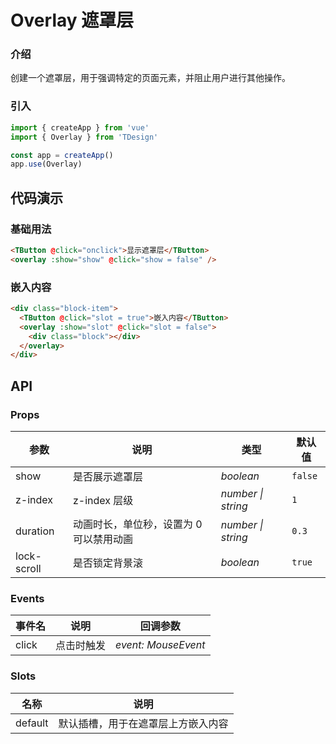 # Overlay 遮罩层

### 介绍

创建一个遮罩层，用于强调特定的页面元素，并阻止用户进行其他操作。

### 引入

```js
import { createApp } from 'vue'
import { Overlay } from 'TDesign'

const app = createApp()
app.use(Overlay)
```

## 代码演示

### 基础用法

```html
<TButton @click="onclick">显示遮罩层</TButton>
<overlay :show="show" @click="show = false" />
```

### 嵌入内容

```html
<div class="block-item">
  <TButton @click="slot = true">嵌入内容</TButton>
  <overlay :show="slot" @click="slot = false">
    <div class="block"></div>
  </overlay>
</div>
```

## API

### Props

| 参数        | 说明                                    | 类型               | 默认值  |
| ----------- | --------------------------------------- | ------------------ | ------- |
| show        | 是否展示遮罩层                          | _boolean_          | `false` |
| z-index     | z-index 层级                            | _number \| string_ | `1`     |
| duration    | 动画时长，单位秒，设置为 0 可以禁用动画 | _number \| string_ | `0.3`   |
| lock-scroll | 是否锁定背景滚                          | _boolean_          | `true`  |

### Events

| 事件名 | 说明       | 回调参数            |
| ------ | ---------- | ------------------- |
| click  | 点击时触发 | _event: MouseEvent_ |

### Slots

| 名称    | 说明                               |
| ------- | ---------------------------------- |
| default | 默认插槽，用于在遮罩层上方嵌入内容 |
